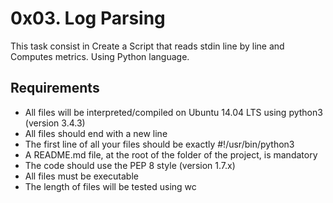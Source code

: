 # 0x03. Log Parsing
This task consist in Create a Script that reads stdin line by line and Computes metrics. Using Python language.
## Requirements
- All files will be interpreted/compiled on Ubuntu 14.04 LTS using python3 (version 3.4.3)
- All files should end with a new line
- The first line of all your files should be exactly #!/usr/bin/python3
- A README.md file, at the root of the folder of the project, is mandatory
- The code should use the PEP 8 style (version 1.7.x)
- All files must be executable
- The length of files will be tested using wc